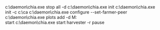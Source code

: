 c:\daemon\chia.exe stop all -d
c:\daemon\chia.exe init
c:\daemon\chia.exe init -c c:\ca
c:\daemon\chia.exe configure --set-farmer-peer
c:\daemon\chia.exe plots add -d M:\
start c:\daemon\chia.exe start harvester -r
pause
